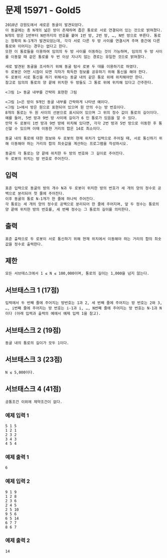 # 문제 15971 - Gold5
    2018년 강원도에서 새로운 동굴이 발견되었다. 
    이 동굴에는 총 N개의 넓은 방이 존재하며 좁은 통로로 서로 연결되어 있는 것으로 밝혀졌다. 
    N개의 방은 1번부터 N번까지의 번호를 붙여 1번 방, 2번 방, …, N번 방으로 부른다. 통로는 정확히 N-1개가 발견되었는데, 각각 서로 다른 두 방 사이를 연결시켜 주며 중간에 다른 통로와 이어지는 경우는 없다고 한다.
    또한 이 통로들을 이용하여 임의의 두 방 사이를 이동하는 것이 가능하며, 임의의 두 방 사이를 이동할 때 같은 통로를 두 번 이상 지나지 않는 경로는 유일한 것으로 밝혀졌다.
    
    새로 발견된 동굴을 조사하기 위해 동굴 탐사 로봇 두 대를 이용하기로 하였다. 
    두 로봇은 어떤 시점이 되면 각자가 획득한 정보를 공유하기 위해 통신을 해야 한다. 
    두 로봇이 서로 통신을 하기 위해서는 동굴 내의 같은 통로 위에 위치해야만 한다. 
    참고로 임의의 통로의 양 끝에 위치한 두 방들도 그 통로 위에 위치해 있다고 간주한다.
    
    <그림 1> 동굴 내부를 간략히 표현한 그림
    
    <그림 1>은 방이 9개인 동굴 내부를 간략하게 나타낸 예이다. 
    <그림 1>에서 방은 원으로 표현되어 있으며 원 안의 수는 방 번호이다. 
    8개의 통로는 두 원 사이의 선분으로 표시되어 있으며 그 위의 정수 값이 통로의 길이이다. 
    예를 들어, 5번 방과 9번 방 사이에 길이가 6 인 통로가 있음을 알 수 있다. 
    만약 두 로봇이 1번 방과 9번 방에 위치해 있다면, 각각 2번 방과 5번 방으로 이동한 후 통신할 수 있으며 이때 이동한 거리의 합은 14로 최소이다.
    
    동굴 내의 통로에 대한 정보와 두 로봇의 현재 위치가 입력으로 주어질 때, 서로 통신하기 위해 이동해야 하는 거리의 합의 최솟값을 계산하는 프로그램을 작성하시오.

    동굴의 각 통로는 양 끝에 위치한 두 방의 번호와 그 길이로 주어진다. 
    두 로봇의 위치는 방 번호로 주어진다.

## 입력
    표준 입력으로 동굴의 방의 개수 N과 두 로봇이 위치한 방의 번호가 세 개의 양의 정수로 공백으로 분리되어 첫 줄에 주어진다. 
    이후 동굴의 통로 N-1개가 한 줄에 하나씩 주어진다. 
    각 통로는 세 개의 양의 정수로 공백으로 분리되어 한 줄에 주어지며, 앞 두 정수는 통로의 양 끝에 위치한 방의 번호를, 세 번째 정수는 그 통로의 길이를 의미한다.

## 출력
    표준 출력으로 두 로봇이 서로 통신하기 위해 현재 위치에서 이동해야 하는 거리의 합의 최솟값을 정수로 출력한다.

## 제한
    모든 서브태스크에서 1 ≤ N ≤ 100,000이며, 통로의 길이는 1,000을 넘지 않는다.

## 서브태스크 1 (17점)
    입력에서 두 번째 줄에 주어지는 방번호는 1과 2, 세 번째 줄에 주어지는 방 번호는 2와 3, …, i번째 줄에 주어지는 방 번호는 i-1과 i, …, N번째 줄에 주어지는 방 번호는 N-1과 N이다 (아래 입력과 출력의 예에서 예제 입력 1을 참고).

## 서브태스크 2 (19점)
    동굴 내의 통로의 길이가 모두 1이다.

## 서브태스크 3 (23점)
    N ≤ 5,000이다.

## 서브태스크 4 (41점)
    공통조건 이외에 제약조건이 없다.

### 예제 입력 1
    5 1 5
    1 2 1
    2 3 2
    3 4 3
    4 5 4
### 예제 출력 1
    6
### 예제 입력 2
    9 1 9
    1 2 8
    2 3 6
    2 4 5
    2 5 10
    9 5 6
    6 5 14
    6 7 7
    8 6 7
### 예제 출력 2
    14